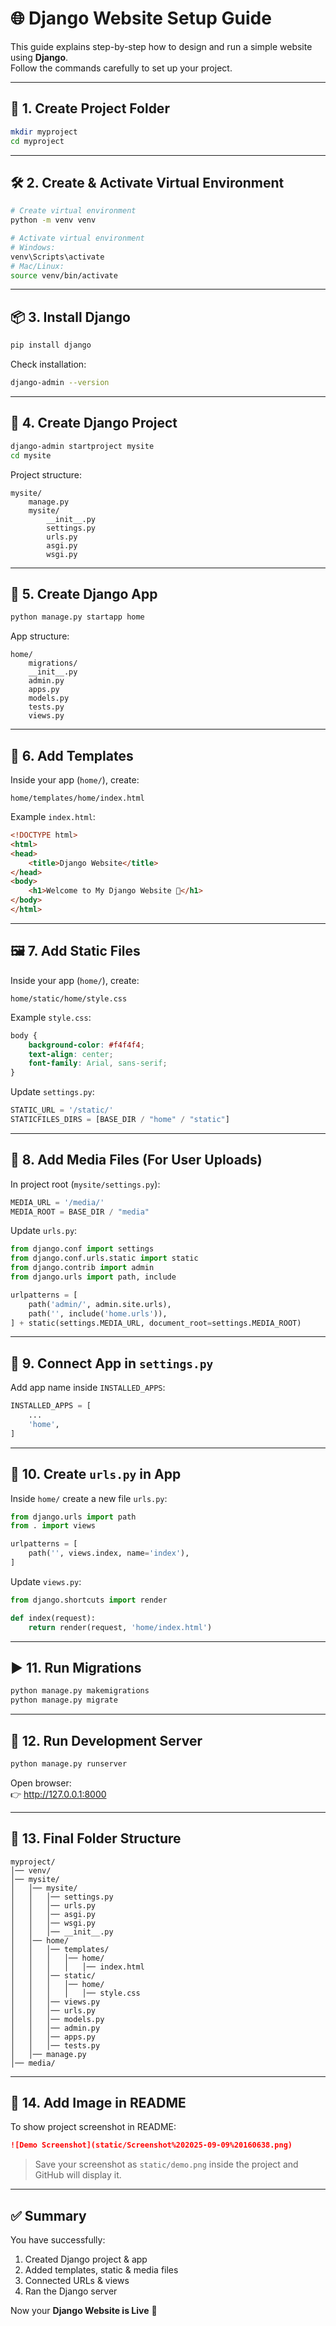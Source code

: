 # 🌐 Django Website Setup Guide

This guide explains step-by-step how to design and run a simple website using **Django**.  
Follow the commands carefully to set up your project.  

---

## 📂 1. Create Project Folder
```bash
mkdir myproject
cd myproject
```

---

## 🛠️ 2. Create & Activate Virtual Environment
```bash
# Create virtual environment
python -m venv venv

# Activate virtual environment
# Windows:
venv\Scripts\activate
# Mac/Linux:
source venv/bin/activate
```

---

## 📦 3. Install Django
```bash
pip install django
```

Check installation:
```bash
django-admin --version
```

---

## 🚀 4. Create Django Project
```bash
django-admin startproject mysite
cd mysite
```

Project structure:
```
mysite/
    manage.py
    mysite/
        __init__.py
        settings.py
        urls.py
        asgi.py
        wsgi.py
```

---

## 🧩 5. Create Django App
```bash
python manage.py startapp home
```

App structure:
```
home/
    migrations/
    __init__.py
    admin.py
    apps.py
    models.py
    tests.py
    views.py
```

---

## 🎨 6. Add Templates
Inside your app (`home/`), create:
```
home/templates/home/index.html
```

Example `index.html`:
```html
<!DOCTYPE html>
<html>
<head>
    <title>Django Website</title>
</head>
<body>
    <h1>Welcome to My Django Website 🚀</h1>
</body>
</html>
```

---

## 🖼️ 7. Add Static Files
Inside your app (`home/`), create:
```
home/static/home/style.css
```

Example `style.css`:
```css
body {
    background-color: #f4f4f4;
    text-align: center;
    font-family: Arial, sans-serif;
}
```

Update `settings.py`:
```python
STATIC_URL = '/static/'
STATICFILES_DIRS = [BASE_DIR / "home" / "static"]
```

---

## 📁 8. Add Media Files (For User Uploads)
In project root (`mysite/settings.py`):
```python
MEDIA_URL = '/media/'
MEDIA_ROOT = BASE_DIR / "media"
```

Update `urls.py`:
```python
from django.conf import settings
from django.conf.urls.static import static
from django.contrib import admin
from django.urls import path, include

urlpatterns = [
    path('admin/', admin.site.urls),
    path('', include('home.urls')),
] + static(settings.MEDIA_URL, document_root=settings.MEDIA_ROOT)
```

---

## 🔗 9. Connect App in `settings.py`
Add app name inside `INSTALLED_APPS`:
```python
INSTALLED_APPS = [
    ...
    'home',
]
```

---

## 📝 10. Create `urls.py` in App
Inside `home/` create a new file `urls.py`:
```python
from django.urls import path
from . import views

urlpatterns = [
    path('', views.index, name='index'),
]
```

Update `views.py`:
```python
from django.shortcuts import render

def index(request):
    return render(request, 'home/index.html')
```

---

## ▶️ 11. Run Migrations
```bash
python manage.py makemigrations
python manage.py migrate
```

---

## 🏃 12. Run Development Server
```bash
python manage.py runserver
```

Open browser:  
👉 http://127.0.0.1:8000

---

## 🌳 13. Final Folder Structure
```
myproject/
│── venv/
│── mysite/
│   │── mysite/
│   │   │── settings.py
│   │   │── urls.py
│   │   │── asgi.py
│   │   │── wsgi.py
│   │   │── __init__.py
│   │── home/
│   │   │── templates/
│   │   │   │── home/
│   │   │   │   │── index.html
│   │   │── static/
│   │   │   │── home/
│   │   │   │   │── style.css
│   │   │── views.py
│   │   │── urls.py
│   │   │── models.py
│   │   │── admin.py
│   │   │── apps.py
│   │   │── tests.py
│   │── manage.py
│── media/
```

---

## 📸 14. Add Image in README
To show project screenshot in README:

```markdown
![Demo Screenshot](static/Screenshot%202025-09-09%20160638.png)
```

> Save your screenshot as `static/demo.png` inside the project and GitHub will display it.

---

## ✅ Summary
You have successfully:
1. Created Django project & app  
2. Added templates, static & media files  
3. Connected URLs & views  
4. Ran the Django server  

Now your **Django Website is Live** 🚀
